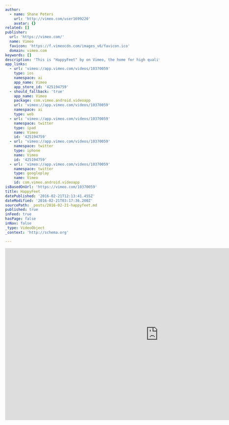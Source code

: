 ```yaml
---
author:
  - name: Shane Peters
    url: 'http://vimeo.com/user1699220'
    avatar: {}
related: []
publisher:
  url: 'https://vimeo.com/'
  name: Vimeo
  favicon: 'https://f.vimeocdn.com/images_v6/favicon.ico'
  domain: vimeo.com
keywords: []
description: 'This is "HappyFeet" by on Vimeo, the home for high quality videos and the people who love them.'
app_links:
  - url: 'vimeo://app.vimeo.com/videos/10370059'
    type: ios
    namespace: ai
    app_name: Vimeo
    app_store_id: '425194759'
  - should_fallback: 'true'
    app_name: Vimeo
    package: com.vimeo.android.videoapp
    url: 'vimeo://app.vimeo.com/videos/10370059'
    namespace: ai
    type: web
  - url: 'vimeo://app.vimeo.com/videos/10370059'
    namespace: twitter
    type: ipad
    name: Vimeo
    id: '425194759'
  - url: 'vimeo://app.vimeo.com/videos/10370059'
    namespace: twitter
    type: iphone
    name: Vimeo
    id: '425194759'
  - url: 'vimeo://app.vimeo.com/videos/10370059'
    namespace: twitter
    type: googleplay
    name: Vimeo
    id: com.vimeo.android.videoapp
isBasedOnUrl: 'https://vimeo.com/10370059'
title: HappyFeet
datePublished: '2016-02-21T12:13:41.455Z'
dateModified: '2016-02-21T03:17:36.200Z'
sourcePath: _posts/2016-02-21-happyfeet.md
published: true
inFeed: true
hasPage: false
inNav: false
_type: VideoObject
_context: 'http://schema.org'

---
```

<iframe src="https://cdn.embedly.com/widgets/media.html?src=https%3A%2F%2Fplayer.vimeo.com%2Fvideo%2F10370059&amp;url=https%3A%2F%2Fvimeo.com%2F10370059&amp;image=http%3A%2F%2Fi.vimeocdn.com%2Fvideo%2F491411673_1280.jpg&amp;key=b7d04c9b404c499eba89ee7072e1c4f7&amp;type=text%2Fhtml&amp;schema=vimeo" width="1000" height="563" scrolling="no" frameborder="0" allowfullscreen="allowfullscreen" style=""></iframe>